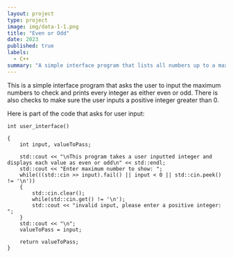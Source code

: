 ```yaml
---
layout: project
type: project
image: img/data-1-1.png
title: "Even or Odd"
date: 2023
published: true
labels:
  - C++
summary: "A simple interface program that lists all numbers up to a maximum as either even or odd. this was made during my ICS-212 class."
---
```


This is a simple interface program that asks the user to input the maximum numbers to check and prints every integer as either even or odd. There is also checks to make sure the user inputs a positive integer greater than 0.

Here is part of the code that asks for user input:

```
int user_interface()

{
    int input, valueToPass;

    std::cout << "\nThis program takes a user inputted integer and displays each value as even or odd\n" << std::endl;
    std::cout << "Enter maximum number to show: ";
    while(((std::cin >> input).fail() || input < 0 || std::cin.peek() != '\n')) 
    {
        std::cin.clear();
        while(std::cin.get() != '\n');
        std::cout << "invalid input, please enter a positive integer: ";
    }  
    std::cout << "\n";
    valueToPass = input;           
 
    return valueToPass;
}
```
